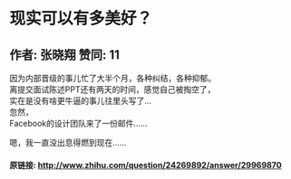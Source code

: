 # 现实可以有多美好？
## 作者: 张晓翔  赞同: 11
因为内部晋级的事儿忙了大半个月，各种纠结，各种抑郁。  
离提交面试陈述PPT还有两天的时间，感觉自己被掏空了，  
实在是没有啥更牛逼的事儿往里头写了...  
忽然，  
Facebook的设计团队来了一份邮件......  
  
嗯，我一直没出息得燃到现在......

#### 原链接: http://www.zhihu.com/question/24269892/answer/29969870